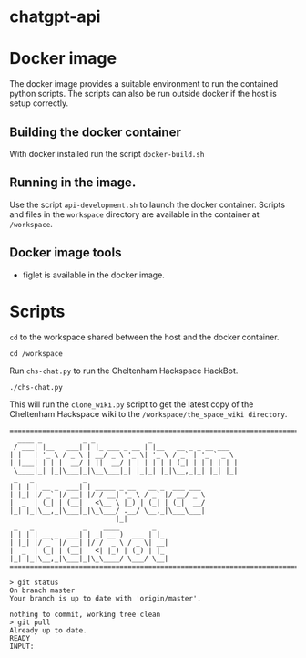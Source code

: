 # chatgpt-api

# Docker image

The docker image provides a suitable environment to run the contained python scripts.
The scripts can also be run outside docker if the host is setup correctly.

## Building the docker container

With docker installed run the script `docker-build.sh`

## Running in the image.

Use the script `api-development.sh` to launch the docker container. Scripts and files in the `workspace` directory are available in the container at `/workspace`.

## Docker image tools

* figlet is available in the docker image.

# Scripts

`cd` to  the workspace shared between the host and the docker container.

```
cd /workspace
```

Run `chs-chat.py` to run the Cheltenham Hackspace HackBot.

```
./chs-chat.py
```

This will run the `clone_wiki.py` 
script to get the latest copy of the Cheltenham Hackspace wiki to the `/workspace/the_space_wiki directory`.

```
===============================================================================
  ____ _          _ _             _                     
 / ___| |__   ___| | |_ ___ _ __ | |__   __ _ _ __ ___  
| |   | '_ \ / _ \ | __/ _ \ '_ \| '_ \ / _` | '_ ` _ \    
| |___| | | |  __/ | ||  __/ | | | | | | (_| | | | | | |
 \____|_| |_|\___|_|\__\___|_| |_|_| |_|\__,_|_| |_| |_|
 _   _            _                             
| | | | __ _  ___| | _____ _ __   __ _  ___ ___ 
| |_| |/ _` |/ __| |/ / __| '_ \ / _` |/ __/ _ \    
|  _  | (_| | (__|   <\__ \ |_) | (_| | (_|  __/
|_| |_|\__,_|\___|_|\_\___/ .__/ \__,_|\___\___|
                          |_|                   
 _   _            _    ____        _   
| | | | __ _  ___| | _| __ )  ___ | |_ 
| |_| |/ _` |/ __| |/ /  _ \ / _ \| __|
|  _  | (_| | (__|   <| |_) | (_) | |_ 
|_| |_|\__,_|\___|_|\_\____/ \___/ \__|
===============================================================================

> git status
On branch master
Your branch is up to date with 'origin/master'.

nothing to commit, working tree clean
> git pull
Already up to date.
READY
INPUT: 
```

